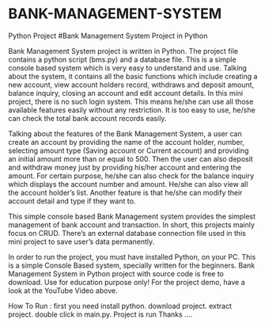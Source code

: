 # BANK-MANAGEMENT-SYSTEM
Python Project
#Bank Management System Project in Python

Bank Management System project is written in Python. The project file contains a python script (bms.py) and a database file. This is a simple console based system which is very easy to understand and use. Talking about the system, it contains all the basic functions which include creating a new account, view account holders record, withdraws and deposit amount, balance inquiry, closing an account and edit account details. In this mini project, there is no such login system. This means he/she can use all those available features easily without any restriction. It is too easy to use, he/she can check the total bank account records easily.

Talking about the features of the Bank Management System, a user can create an account by providing the name of the account holder, number, selecting amount type (Saving account or Current account) and providing an initial amount more than or equal to 500. Then the user can also deposit and withdraw money just by providing his/her account and entering the amount. For certain purpose, he/she can also check for the balance inquiry which displays the account number and amount. He/she can also view all the account holder’s list. Another feature is that he/she can modify their account detail and type if they want to.

This simple console based Bank Management system provides the simplest management of bank account and transaction. In short, this projects mainly focus on CRUD. There’s an external database connection file used in this mini project to save user’s data permanently.

In order to run the project, you must have installed Python, on your PC. This is a simple Console Based system, specially written for the beginners. Bank Management System in Python project with source code is free to download. Use for education purpose only! For the project demo, have a look at the YouTube Video above.

How To Run :
first you need install python.
download project.
extract project.
double click in main.py.
Project is run
Thanks ....
